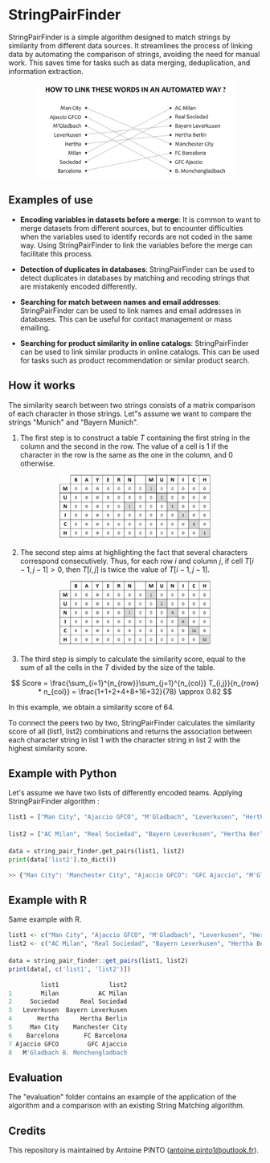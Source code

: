 # StringPairFinder

StringPairFinder is a simple algorithm designed to match strings by similarity from different data sources. It streamlines the process of linking data by automating the comparison of strings, avoiding the need for manual work. This saves time for tasks such as data merging, deduplication, and information extraction.

<p align="center">
  <img src="img/problematic.png" alt="drawing" width="400"/>
</p>

## Examples of use

*   **Encoding variables in datasets before a merge**: It is common to want to merge datasets from different sources, but to encounter difficulties when the variables used to identify records are not coded in the same way. Using StringPairFinder to link the variables before the merge can facilitate this process.

*   **Detection of duplicates in databases**: StringPairFinder can be used to detect duplicates in databases by matching and recoding strings that are mistakenly encoded differently.

*   **Searching for match between names and email addresses**: StringPairFinder can be used to link names and email addresses in databases. This can be useful for contact management or mass emailing.

*   **Searching for product similarity in online catalogs**: StringPairFinder can be used to link similar products in online catalogs. This can be used for tasks such as product recommendation or similar product search.

## How it works

The similarity search between two strings consists of a matrix comparison of each character in those strings. Let"s assume we want to compare the strings "Munich" and "Bayern Munich". 

1. The first step is to construct a table $T$ containing the first string in the column and the second in the row. The value of a cell is 1 if the character in the row is the same as the one in the column, and 0 otherwise.
<p align="center">
  <img src="img/step1.png" alt="drawing" width="300"/>
</p>

2. The second step aims at highlighting the fact that several characters correspond consecutively. Thus, for each row $i$ and column $j$, if cell $T[i-1, j-1] > 0$, then $T[i, j]$ is twice the value of $T[i-1, j-1]$.

<p align="center">
  <img src="img/step2.png" alt="drawing" width="300"/>
</p>

3. The third step is simply to calculate the similarity score, equal to the sum of all the cells in the $T$ divided by the size of the table.

$$ Score = \frac{\sum_{i=1}^{n_{row}}\sum_{j=1}^{n_{col}} T_{i,j}}{n_{row} * n_{col}}  = \frac{1+1+2+4+8+16+32}{78} \approx 0.82 $$

In this example, we obtain a similarity score of 64.

To connect the peers two by two, StringPairFinder calculates the similarity score of all (list1, list2) combinations and returns the association between each character string in list 1 with the character string in list 2 with the highest similarity score.

## Example with Python

Let's assume we have two lists of differently encoded teams. Applying StringPairFinder algorithm :

```python
list1 = ["Man City", "Ajaccio GFCO", "M'Gladbach", "Leverkusen", "Hertha", "Milan", "Sociedad", "Barcelona"]

list2 = ["AC Milan", "Real Sociedad", "Bayern Leverkusen", "Hertha Berlin", "Manchester City", "FC Barcelona", "GFC Ajaccio", "B. Monchengladbach"]

data = string_pair_finder.get_pairs(list1, list2)
print(data['list2'].to_dict())
```

```python
>> {"Man City": "Manchester City", "Ajaccio GFCO": "GFC Ajaccio", "M'Gladbach": "B. Monchengladbach",  "Leverkusen": "Bayern Leverkusen", "Hertha": "Hertha Berlin", "Milan": "AC Milan", "Sociedad": "Real Sociedad", "Barcelona": "FC Barcelona"}
```

## Example with R

Same example with R.

```r
list1 <- c("Man City", "Ajaccio GFCO", "M'Gladbach", "Leverkusen", "Hertha", "Milan", "Sociedad", "Barcelona")
list2 <- c("AC Milan", "Real Sociedad", "Bayern Leverkusen", "Hertha Berlin", "Manchester City", "FC Barcelona", "GFC Ajaccio", "B. Monchengladbach")

data = string_pair_finder::get_pairs(list1, list2)
print(data[, c('list1', 'list2')])
```

```r
         list1              list2
1        Milan           AC Milan
2     Sociedad      Real Sociedad
3   Leverkusen  Bayern Leverkusen
4       Hertha      Hertha Berlin
5     Man City    Manchester City
6    Barcelona       FC Barcelona
7 Ajaccio GFCO        GFC Ajaccio
8   M'Gladbach B. Monchengladbach
```

## Evaluation

The "evaluation" folder contains an example of the application of the algorithm and a comparison with an existing String Matching algorithm.

## Credits

This repository is maintained by Antoine PINTO (antoine.pinto1@outlook.fr).
